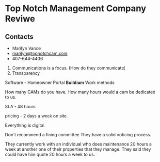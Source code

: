 # Top Notch Management Company Reviwe

## Contacts

- Marilyn Vance
- marilyn@topnotchcam.com
- 407-644-4406

1. Communications is a focus.
(How do they communicate)
2. Transparency

Software - Homeowner Portal
**Buildium**
Work methods

How many CAMs do you have.
How many hours would a cam be dedicated to us.

SLA - 48 hours

pricing - 2 days a week on site.

Everything is digital.

Don't recommend a fining committee
They have a solid noticing process.

They currently work with an individual who does maintenance 20 hours a week at another one of their properties that they manage. They said they could have him quote 20 hours a week to us.